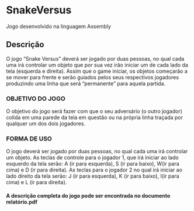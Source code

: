 # SnakeVersus

Jogo desenvolvido na linguagem Assembly 

## Descrição

O jogo “Snake Versus” deverá ser jogado por duas pessoas, no qual cada uma irá controlar um objeto que por sua vez irão iniciar um de cada lado da tela (esquerda e direita). Assim que o game iniciar, os objetos começarão a se mover para frente e serão guiados pelos seus respectivos jogadores produzindo uma linha que será “permanente” para aquela partida.

### OBJETIVO DO JOGO

O objetivo do jogo será fazer com que o seu adversário (o outro jogador) colida em uma parede da tela em questão ou na própria linha traçada por qualquer um dos dois jogadores. 

### FORMA DE USO
O jogo deverá ser jogado por duas pessoas, no qual cada uma irá controlar um objeto. 
As teclas de controle para o jogador 1, que irá iniciar ao lado esquerdo da tela serão: A (ir para esquerda), S (ir para baixo), W(ir para cima) e D (ir para direita).
As teclas para o jogador 2 no qual irá iniciar ao lado direito da tela serão: J (ir para esquerda), K (ir para baixo), I(ir para cima) e L (ir para direita). 

#### A descrição completa do jogo pode ser encontrada no documento relatório.pdf
